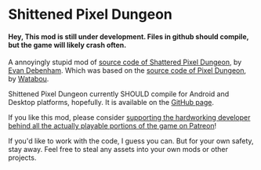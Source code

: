# Shittened Pixel Dungeon

#### Hey, This mod is still under development. Files in github should compile, but the game will likely crash often.

A annoyingly stupid mod of [source code of Shattered Pixel Dungeon](https://github.com/00-Evan/shattered-pixel-dungeon), by [Evan Debenham](https://shatteredpixel.com/about/). Which was based on the [source code of Pixel Dungeon](https://github.com/00-Evan/pixel-dungeon-gradle), by [Watabou](https://www.watabou.ru).

Shittened Pixel Dungeon currently SHOULD compile for Android and Desktop platforms, hopefully. It is available on the [GitHub page](https://github.com/Haukii/shittened-pixel-dungeon).

If you like this mod, please consider [supporting the hardworking developer behind all the actually playable portions of the game on Patreon](https://www.patreon.com/ShatteredPixel)!

If you'd like to work with the code, I guess you can. But for your own safety, stay away. Feel free to steal any assets into your own mods or other projects.